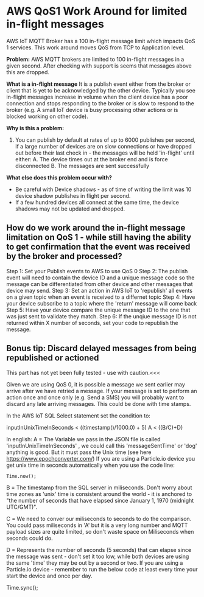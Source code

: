# AWS QoS1 Work Around for limited in-flight messages
AWS IoT MQTT Broker has a 100 in-flight message limit which impacts QoS 1 services. This work around moves QoS from TCP to Application level.

**Problem:** AWS MQTT brokers are limited to 100 in-flight messages in a given second. After checking with support is seems that messages above this are dropped.

**What is a in-flight message**
It is a publish event either from the broker or client that is yet to be acknowledged by the other device. 
Typically you see in-flight messages increase in volume when the client device has a poor connection and stops responding to the broker or is slow to respond to the broker (e.g. A small IoT device is busy processing other actions or is blocked working on other code).

**Why is this a problem:**
1. You can publish by default at rates of up to 6000 publishes per second, if a large number of devices are on slow connections or have dropped out before their last check in - the messages will be held 'in-flight' until either:
A. The device times out at the broker end and is force disconnected
B. The messages are sent successfully

**What else does this problem occur with?**
- Be careful with Device shadows - as of time of writing the limit was 10 device shadow publishes in flight per second.
- If a few hundred devices all connect at the same time, the device shadows may not be updated and dropped.

## How do we work around the in-flight message limitation on QoS 1 - while still having the ability to get confirmation that the event was received by the broker and processed?

Step 1: Set your Publish events to AWS to use QoS 0 
Step 2: The publish event will need to contain the device ID and a unique message code so the message can be differentiated from other device and other messages that device may send.
Step 3: Set an action in AWS IoT to 'republish' all events on a given topic when an event is received to a differnet topic
Step 4: Have your device subscribe to a topic where the 'return' message will come back
Step 5: Have your device compare the unique message ID to the one that was just sent to validate they match.
Step 6: If the unqiue message ID is not returned within X number of seconds, set your code to republish the message.


## Bonus tip: Discard delayed messages from being republished or actioned
This part has not yet been fully tested - use with caution.<<<

Given we are using QoS 0, it is possible a message we sent earlier may arrive after we have retried a message.
If your message is set to perform an action once and once only (e.g. Send a SMS) you will probably want to discard any late arriving messages. This could be done with time stamps.

In the AWS IoT SQL Select statement set the condition to:

  inputInUnixTimeInSeconds < ((timestamp()/1000.0) + 5)
  A < ((B/C)+D)
  
  In english:
  A = The Variable we pass in the JSON file is called 'inputInUnixTimeInSeconds' , we could call this 'messageSentTime' or 'dog' anything is good. But it must pass the Unix time (see here https://www.epochconverter.com/) If you are using a Particle.io device you get unix time in seconds automatically when you use the code line:
  
    Time.now();
    
   B = The timestamp from the SQL server in miliseconds. Don't worry about time zones as 'unix' time is consistent around the world - it is anchored to "the number of seconds that have elapsed since January 1, 1970 (midnight UTC/GMT)".
   
   C = We need to conver our miliseconds to seconds to do the comparison. You could pass miliseconds in 'A' but it is a very long number and MQTT payload sizes are quite limited, so don't waste space on Miliseconds when seconds could do.
   
   D = Represents the number of seconds (5 seconds) that can elapse since the message was sent - don't set it too low, while both devices are using the same 'time' they may be out by a second or two. If you are using a Particle.io device - remember to run the below code at least every time your start the device and once per day. 
   
   Time.sync(); 
